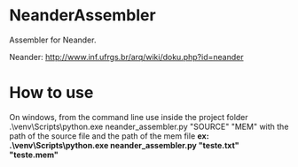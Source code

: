 # NeanderAssembler
Assembler for Neander.

Neander: http://www.inf.ufrgs.br/arq/wiki/doku.php?id=neander

# How to use
On windows, from the command line use inside the project folder .\venv\Scripts\python.exe neander_assembler.py "SOURCE" "MEM" with the path of the source file and the path of the mem file **ex: .\venv\Scripts\python.exe neander_assembler.py "teste.txt" "teste.mem"**
